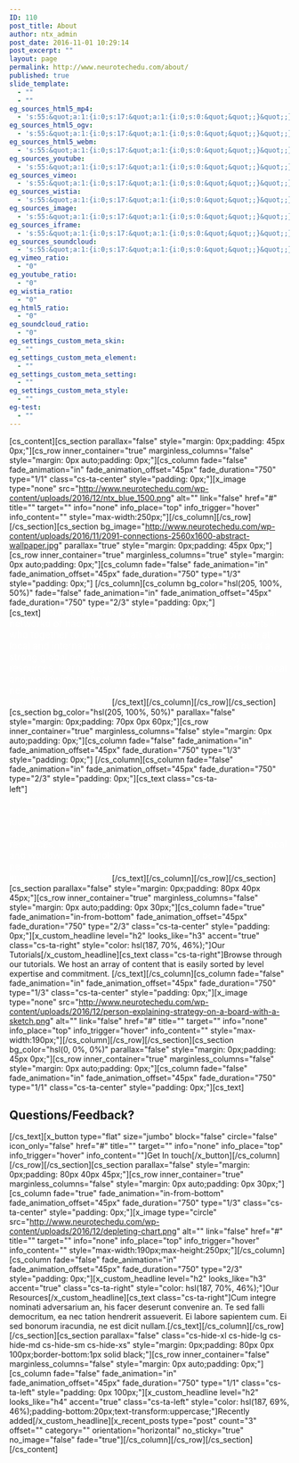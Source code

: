 ```yaml
---
ID: 110
post_title: About
author: ntx_admin
post_date: 2016-11-01 10:29:14
post_excerpt: ""
layout: page
permalink: http://www.neurotechedu.com/about/
published: true
slide_template:
  - ""
  - ""
eg_sources_html5_mp4:
  - 's:55:&quot;a:1:{i:0;s:17:&quot;a:1:{i:0;s:0:&quot;&quot;;}&quot;;}&quot;;'
eg_sources_html5_ogv:
  - 's:55:&quot;a:1:{i:0;s:17:&quot;a:1:{i:0;s:0:&quot;&quot;;}&quot;;}&quot;;'
eg_sources_html5_webm:
  - 's:55:&quot;a:1:{i:0;s:17:&quot;a:1:{i:0;s:0:&quot;&quot;;}&quot;;}&quot;;'
eg_sources_youtube:
  - 's:55:&quot;a:1:{i:0;s:17:&quot;a:1:{i:0;s:0:&quot;&quot;;}&quot;;}&quot;;'
eg_sources_vimeo:
  - 's:55:&quot;a:1:{i:0;s:17:&quot;a:1:{i:0;s:0:&quot;&quot;;}&quot;;}&quot;;'
eg_sources_wistia:
  - 's:55:&quot;a:1:{i:0;s:17:&quot;a:1:{i:0;s:0:&quot;&quot;;}&quot;;}&quot;;'
eg_sources_image:
  - 's:55:&quot;a:1:{i:0;s:17:&quot;a:1:{i:0;s:0:&quot;&quot;;}&quot;;}&quot;;'
eg_sources_iframe:
  - 's:55:&quot;a:1:{i:0;s:17:&quot;a:1:{i:0;s:0:&quot;&quot;;}&quot;;}&quot;;'
eg_sources_soundcloud:
  - 's:55:&quot;a:1:{i:0;s:17:&quot;a:1:{i:0;s:0:&quot;&quot;;}&quot;;}&quot;;'
eg_vimeo_ratio:
  - "0"
eg_youtube_ratio:
  - "0"
eg_wistia_ratio:
  - "0"
eg_html5_ratio:
  - "0"
eg_soundcloud_ratio:
  - "0"
eg_settings_custom_meta_skin:
  - ""
eg_settings_custom_meta_element:
  - ""
eg_settings_custom_meta_setting:
  - ""
eg_settings_custom_meta_style:
  - ""
eg-test:
  - ""
---
```

[cs_content][cs_section parallax="false" style="margin: 0px;padding: 45px 0px;"][cs_row inner_container="true" marginless_columns="false" style="margin: 0px auto;padding: 0px;"][cs_column fade="false" fade_animation="in" fade_animation_offset="45px" fade_duration="750" type="1/1" class="cs-ta-center" style="padding: 0px;"][x_image type="none" src="http://www.neurotechedu.com/wp-content/uploads/2016/12/ntx_blue_1500.png" alt="" link="false" href="#" title="" target="" info="none" info_place="top" info_trigger="hover" info_content="" style="max-width:250px;"][/cs_column][/cs_row][/cs_section][cs_section bg_image="http://www.neurotechedu.com/wp-content/uploads/2016/11/2091-connections-2560x1600-abstract-wallpaper.jpg" parallax="true" style="margin: 0px;padding: 45px 0px;"][cs_row inner_container="true" marginless_columns="true" style="margin: 0px auto;padding: 0px;"][cs_column fade="false" fade_animation="in" fade_animation_offset="45px" fade_duration="750" type="1/3" style="padding: 0px;"]&nbsp;[/cs_column][cs_column bg_color="hsl(205, 100%, 50%)" fade="false" fade_animation="in" fade_animation_offset="45px" fade_duration="750" type="2/3" style="padding: 0px;"][cs_text]<span style="color:white; font-size:1.2em;">NeurotechEDU is part of NeurotechX, an international networkd of  hackers, enthusiasts, researchers and experts who together to drive innovation and foster collaboration at local and international scales. Our core mission is to build a strong global neurotech community by providing key resources, learning opportunities, and by being leaders in local and worldwide technological initiatives. We believe neurotechnology is key to better understanding and to improving who we are. </span>[/cs_text][/cs_column][/cs_row][/cs_section][cs_section bg_color="hsl(205, 100%, 50%)" parallax="false" style="margin: 0px;padding: 70px 0px 60px;"][cs_row inner_container="true" marginless_columns="false" style="margin: 0px auto;padding: 0px;"][cs_column fade="false" fade_animation="in" fade_animation_offset="45px" fade_duration="750" type="1/3" style="padding: 0px;"]&nbsp;[/cs_column][cs_column fade="false" fade_animation="in" fade_animation_offset="45px" fade_duration="750" type="2/3" style="padding: 0px;"][cs_text class="cs-ta-left"]<span style="color:white; font-size:1.2em;">NeurotechEDU is part of NeurotechX, an international networkd of  hackers, enthusiasts, researchers and experts who together to drive innovation and foster collaboration at local and international scales. Our core mission is to build a strong global neurotech community by providing key resources, learning opportunities, and by being leaders in local and worldwide technological initiatives. We believe neurotechnology is key to better understanding and to improving who we are. </span>[/cs_text][/cs_column][/cs_row][/cs_section][cs_section parallax="false" style="margin: 0px;padding: 80px 40px 45px;"][cs_row inner_container="true" marginless_columns="false" style="margin: 0px auto;padding: 0px 30px;"][cs_column fade="true" fade_animation="in-from-bottom" fade_animation_offset="45px" fade_duration="750" type="2/3" class="cs-ta-center" style="padding: 0px;"][x_custom_headline level="h2" looks_like="h3" accent="true" class="cs-ta-right" style="color: hsl(187, 70%, 46%);"]Our Tutorials[/x_custom_headline][cs_text class="cs-ta-right"]Browse through our tutorials. We host an array of content that is easily sorted by level expertise and commitment. [/cs_text][/cs_column][cs_column fade="false" fade_animation="in" fade_animation_offset="45px" fade_duration="750" type="1/3" class="cs-ta-center" style="padding: 0px;"][x_image type="none" src="http://www.neurotechedu.com/wp-content/uploads/2016/12/person-explaining-strategy-on-a-board-with-a-sketch.png" alt="" link="false" href="#" title="" target="" info="none" info_place="top" info_trigger="hover" info_content="" style="max-width:190px;"][/cs_column][/cs_row][/cs_section][cs_section bg_color="hsl(0, 0%, 0%)" parallax="false" style="margin: 0px;padding: 45px 0px;"][cs_row inner_container="true" marginless_columns="false" style="margin: 0px auto;padding: 0px;"][cs_column fade="false" fade_animation="in" fade_animation_offset="45px" fade_duration="750" type="1/1" class="cs-ta-center" style="padding: 0px;"][cs_text]<span style="color:white;"><h2>Questions/Feedback?</h2></span>[/cs_text][x_button type="flat" size="jumbo" block="false" circle="false" icon_only="false" href="#" title="" target="" info="none" info_place="top" info_trigger="hover" info_content=""]Get In touch[/x_button][/cs_column][/cs_row][/cs_section][cs_section parallax="false" style="margin: 0px;padding: 80px 40px 45px;"][cs_row inner_container="true" marginless_columns="false" style="margin: 0px auto;padding: 0px 30px;"][cs_column fade="true" fade_animation="in-from-bottom" fade_animation_offset="45px" fade_duration="750" type="1/3" class="cs-ta-center" style="padding: 0px;"][x_image type="circle" src="http://www.neurotechedu.com/wp-content/uploads/2016/12/depleting-chart.png" alt="" link="false" href="#" title="" target="" info="none" info_place="top" info_trigger="hover" info_content="" style="max-width:190px;max-height:250px;"][/cs_column][cs_column fade="false" fade_animation="in" fade_animation_offset="45px" fade_duration="750" type="2/3" style="padding: 0px;"][x_custom_headline level="h2" looks_like="h3" accent="true" class="cs-ta-right" style="color: hsl(187, 70%, 46%);"]Our Resources[/x_custom_headline][cs_text class="cs-ta-right"]Cum integre nominati adversarium an, his facer deserunt convenire an. Te sed falli democritum, ea nec tation hendrerit assueverit. Ei labore sapientem cum. Ei sed bonorum iracundia, ne est dicit nullam.[/cs_text][/cs_column][/cs_row][/cs_section][cs_section parallax="false" class="cs-hide-xl cs-hide-lg cs-hide-md cs-hide-sm cs-hide-xs" style="margin: 0px;padding: 80px 0px 100px;border-bottom:1px solid black;"][cs_row inner_container="false" marginless_columns="false" style="margin: 0px auto;padding: 0px;"][cs_column fade="false" fade_animation="in" fade_animation_offset="45px" fade_duration="750" type="1/1" class="cs-ta-left" style="padding: 0px 100px;"][x_custom_headline level="h2" looks_like="h4" accent="true" class="cs-ta-left" style="color: hsl(187, 69%, 46%);padding-bottom:20px;text-transform:uppercase;"]Recently added[/x_custom_headline][x_recent_posts type="post" count="3" offset="" category="" orientation="horizontal" no_sticky="true" no_image="false" fade="true"][/cs_column][/cs_row][/cs_section][/cs_content]